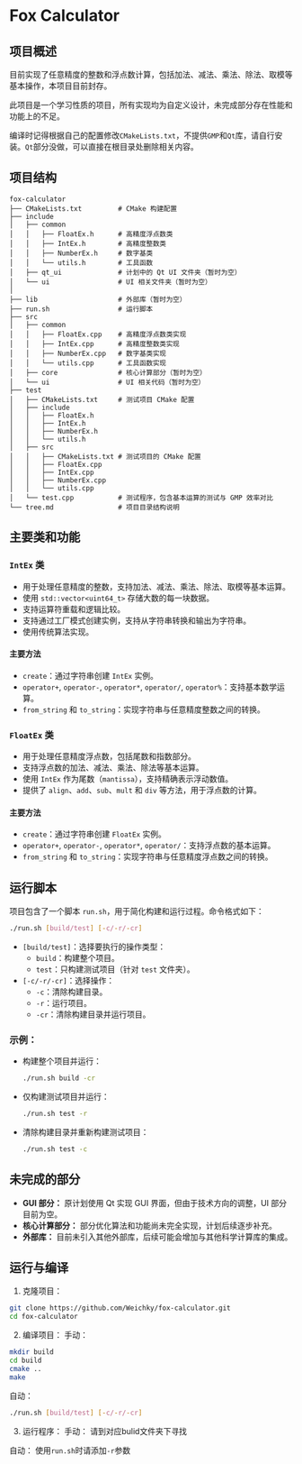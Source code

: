 # Fox Calculator

## 项目概述
目前实现了任意精度的整数和浮点数计算，包括加法、减法、乘法、除法、取模等基本操作，本项目目前封存。

此项目是一个学习性质的项目，所有实现均为自定义设计，未完成部分存在性能和功能上的不足。

编译时记得根据自己的配置修改`CMakeLists.txt`，不提供`GMP`和`Qt`库，请自行安装。`Qt`部分没做，可以直接在根目录处删除相关内容。

## 项目结构

```
fox-calculator
├── CMakeLists.txt         # CMake 构建配置
├── include
│   ├── common
│   │   ├── FloatEx.h      # 高精度浮点数类
│   │   ├── IntEx.h        # 高精度整数类
│   │   ├── NumberEx.h     # 数字基类
│   │   └── utils.h        # 工具函数
│   ├── qt_ui              # 计划中的 Qt UI 文件夹（暂时为空）
│   └── ui                 # UI 相关文件夹（暂时为空）
│
├── lib                    # 外部库（暂时为空）
├── run.sh                 # 运行脚本
├── src
│   ├── common
│   │   ├── FloatEx.cpp    # 高精度浮点数类实现
│   │   ├── IntEx.cpp      # 高精度整数类实现
│   │   ├── NumberEx.cpp   # 数字基类实现
│   │   └── utils.cpp      # 工具函数实现
│   ├── core               # 核心计算部分（暂时为空）
│   └── ui                 # UI 相关代码（暂时为空）
├── test
│   ├── CMakeLists.txt     # 测试项目 CMake 配置
│   ├── include
│   │   ├── FloatEx.h      
│   │   ├── IntEx.h        
│   │   ├── NumberEx.h     
│   │   └── utils.h        
│   ├── src
│   │   ├── CMakeLists.txt # 测试项目的 CMake 配置
│   │   ├── FloatEx.cpp    
│   │   ├── IntEx.cpp      
│   │   ├── NumberEx.cpp   
│   │   └── utils.cpp      
│   └── test.cpp           # 测试程序，包含基本运算的测试与 GMP 效率对比
└── tree.md                # 项目目录结构说明
```

## 主要类和功能

### `IntEx` 类

- 用于处理任意精度的整数，支持加法、减法、乘法、除法、取模等基本运算。
- 使用 `std::vector<uint64_t>` 存储大数的每一块数据。
- 支持运算符重载和逻辑比较。
- 支持通过工厂模式创建实例，支持从字符串转换和输出为字符串。
- 使用传统算法实现。

#### 主要方法

- `create`：通过字符串创建 `IntEx` 实例。
- `operator+`, `operator-`, `operator*`, `operator/`, `operator%`：支持基本数学运算。
- `from_string` 和 `to_string`：实现字符串与任意精度整数之间的转换。

### `FloatEx` 类

- 用于处理任意精度浮点数，包括尾数和指数部分。
- 支持浮点数的加法、减法、乘法、除法等基本运算。
- 使用 `IntEx` 作为尾数（`mantissa`），支持精确表示浮动数值。
- 提供了 `align`、`add`、`sub`、`mult` 和 `div` 等方法，用于浮点数的计算。

#### 主要方法

- `create`：通过字符串创建 `FloatEx` 实例。
- `operator+`, `operator-`, `operator*`, `operator/`：支持浮点数的基本运算。
- `from_string` 和 `to_string`：实现字符串与任意精度浮点数之间的转换。

## 运行脚本

项目包含了一个脚本 `run.sh`，用于简化构建和运行过程。命令格式如下：

```bash
./run.sh [build/test] [-c/-r/-cr]
```

- `[build/test]`：选择要执行的操作类型：
  - `build`：构建整个项目。
  - `test`：只构建测试项目（针对 `test` 文件夹）。
- `[-c/-r/-cr]`：选择操作：
  - `-c`：清除构建目录。
  - `-r`：运行项目。
  - `-cr`：清除构建目录并运行项目。

### 示例：

- 构建整个项目并运行：

  ```bash
  ./run.sh build -cr
  ```

- 仅构建测试项目并运行：

  ```bash
  ./run.sh test -r
  ```

- 清除构建目录并重新构建测试项目：

  ```bash
  ./run.sh test -c
  ```

## 未完成的部分

- **GUI 部分：** 原计划使用 Qt 实现 GUI 界面，但由于技术方向的调整，UI 部分目前为空。
- **核心计算部分：** 部分优化算法和功能尚未完全实现，计划后续逐步补充。
- **外部库：** 目前未引入其他外部库，后续可能会增加与其他科学计算库的集成。

## 运行与编译

1. 克隆项目：

```bash
git clone https://github.com/Weichky/fox-calculator.git
cd fox-calculator
```

2. 编译项目：
手动：
```bash
mkdir build
cd build
cmake ..
make
```
自动：
```bash
./run.sh [build/test] [-c/-r/-cr]
```

3. 运行程序：
手动：
请到对应bulid文件夹下寻找

自动：
使用`run.sh`时请添加`-r`参数
